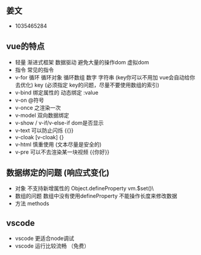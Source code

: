 ## 姜文
- 1035465284

## vue的特点
- 轻量 渐进式框架 数据驱动 避免大量的操作dom 虚拟dom
- 指令 常见的指令
- v-for  循环 循环对象 循环数组 数字 字符串 (key你可以不用加 vue会自动给你去优化) key (必须指定 key的问题，尽量不要使用数组的索引)
- v-bind 绑定属性的 动态绑定 :value
- v-on  @符号
- v-once 之渲染一次
- v-model 双向数据绑定
- v-show / v-if/v-else-if dom是否显示
- v-text 可以防止闪烁 {{}}
- v-cloak [v-cloak] {}
- v-html 慎重使用 (文本尽量是安全的)
- v-pre 可以不去渲染某一块视频  <v-prev>{{你好}} </v-pre>

## 数据绑定的问题 (响应式变化)
- 对象 不支持新增属性的 Object.defineProperty vm.$set()\
- 数组的问题 数组中没有使用defineProperty 不能操作长度来修改数据
- 方法 methods

## vscode
- vscode 更适合node调试
- vscode 运行比较流畅 （免费）